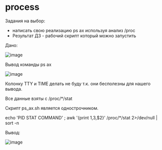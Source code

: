 # process

Задания на выбор:

- написать свою реализацию ps ax используя анализ /proc
- Результат ДЗ - рабочий скрипт который можно запустить


Дано:

![image](https://github.com/user-attachments/assets/35e89303-af39-4598-a833-10fa842e5afa)


Вывод команды ps ax

![image](https://github.com/user-attachments/assets/94f42b93-f597-4f7f-af99-e8d0ef47fc7b)


Колонку TTY и TIME делать не буду т.к. они бесполезны для нашего вывода.

Все данные взяты с /proc/*/stat

Скрипт ps_ax.sh является однострочником.

echo 'PID STAT COMMAND' ; awk '{print $1,$3,$2}' /proc/*/stat  2>/dev/null | sort -n

Вывод:

![image](https://github.com/user-attachments/assets/1660e657-a99c-4ce5-b1b1-2d5b5601f3d7)
